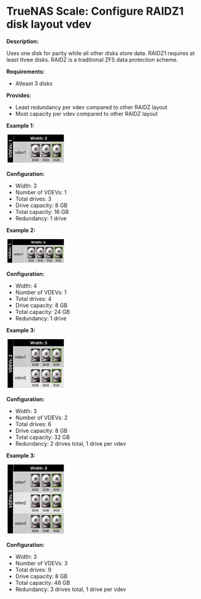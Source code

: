 # TrueNAS Scale: Configure RAIDZ1 disk layout vdev

<b>Description:</b>

Uses one disk for parity while all other disks store data. RAIDZ1 requires at least three disks. RAIDZ is a traditional ZFS data protection scheme.

<b>Requirements:</b>

* Atleast 3 disks

<b>Provides:</b>

* Least redundancy per vdev compared to other RAIDZ layout
* Most capacity per vdev compared to other RAIDZ layout

<b>Example 1:</b>

<img src="img/raidz1_1vdev_3wide.png" width=30% height=30%>

<b>Configuration:</b>

* Width: 3
* Number of VDEVs: 1
* Total drives: 3
* Drive capacity: 8 GB
* Total capacity: 16 GB
* Redundancy: 1 drive

<b>Example 2:</b>

<img src="img/raidz1_1vdev_4wide.png" width=30% height=30%>

<b>Configuration:</b>

* Width: 4
* Number of VDEVs: 1
* Total drives: 4
* Drive capacity: 8 GB
* Total capacity: 24 GB
* Redundancy: 1 drive

<b>Example 3:</b>

<img src="img/raidz1_2vdev_3wide.png" width=30% height=30%>

<b>Configuration:</b>

* Width: 3
* Number of VDEVs: 2
* Total drives: 6
* Drive capacity: 8 GB
* Total capacity: 32 GB
* Redundancy: 2 drives total, 1 drive per vdev

<b>Example 3:</b>

<img src="img/raidz1_3vdev_3wide.png" width=30% height=30%>

<b>Configuration:</b>

* Width: 3
* Number of VDEVs: 3
* Total drives: 9
* Drive capacity: 8 GB
* Total capacity: 48 GB
* Redundancy: 3 drives total, 1 drive per vdev